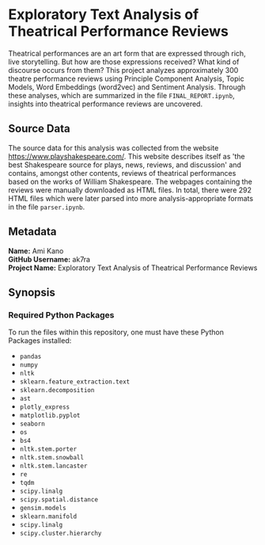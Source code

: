 # Exploratory Text Analysis of Theatrical Performance Reviews

Theatrical performances are an art form that are expressed through rich, live storytelling. But how are those expressions received? What kind of discourse occurs from them? This project analyzes approximately 300 theatre performance reviews using Principle Component Analysis, Topic Models, Word Embeddings (word2vec) and Sentiment Analysis. Through these analyses, which are summarized in the file `FINAL_REPORT.ipynb`, insights into theatrical performance reviews are uncovered.

## Source Data

The source data for this analysis was collected from the website https://www.playshakespeare.com/. This website describes itself as 'the best Shakespeare source for plays, news, reviews, and discussion' and contains, amongst other contents, reviews of theatrical performances based on the works of William Shakespeare. The webpages containing the reviews were manually downloaded as HTML files. In total, there were 292 HTML files which were later parsed into more analysis-appropriate formats in the file `parser.ipynb`. 

## Metadata
**Name:** Ami Kano <br />
**GitHub Username:** ak7ra <br />
**Project Name:** Exploratory Text Analysis of Theatrical Performance Reviews

## Synopsis

### Required Python Packages

To run the files within this repository, one must have these Python Packages installed:

* `pandas`
* `numpy`
* `nltk`
* `sklearn.feature_extraction.text`
* `sklearn.decomposition`
* `ast`
* `plotly_express`
* `matplotlib.pyplot`
* `seaborn`
* `os`
* `bs4`
* `nltk.stem.porter`
* `nltk.stem.snowball`
* `nltk.stem.lancaster`
* `re`
* `tqdm`
* `scipy.linalg`
* `scipy.spatial.distance`
* `gensim.models`
* `sklearn.manifold`
* `scipy.linalg`
* `scipy.cluster.hierarchy`
